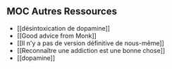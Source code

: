 ## MOC Autres Ressources

- [[désintoxication de dopamine]]
- [[Good advice from Monk]]
- [[Il n'y a pas de version définitive de nous-même]]
- [[Reconnaître une addiction est une bonne chose]]
- [[dopamine]]